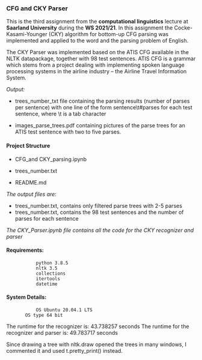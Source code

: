 ### CFG and CKY Parser
This is the third assignment from the **computational linguistics** lecture at **Saarland University** during the **WS 2021/21**. In this assignment the Cocke-Kasami-Younger (CKY) algorithm for bottom-up CFG parsing was implemented and applied to the word and the parsing problem of English.

The CKY Parser was implemented based on the ATIS CFG available in the NLTK datapackage, together with 98 
test sentences. ATIS CFG is a grammar which stems from a project dealing with implementing spoken language 
processing systems in the airline industry – the Airline Travel Information System.

*Output:*

- trees_number_txt file containing the parsing results (number of parses per sentence) with one line of the 
form sentence\t#parses for each test sentence, where \t is a tab character

- images_parse_trees.pdf containing pictures of the parse trees for an ATIS test sentence with two to five parses. 


#### Project Structure

 - CFG_and CKY_parsing.ipynb

 - trees_number.txt 
 
 - README.md
 
*The output files are:*
- trees_number.txt, contains only filtered parse trees with 2-5 parses
- trees_number.txt, contains the 98 test sentences and the number of parses for each sentence

*The CKY_Parser.ipynb file contains all the code for the CKY recognizer and parser*
 
#### Requirements: 
               python 3.8.5
               nltk 3.5
               collections
               itertools
               datetime
           
#### System Details: 
               OS Ubuntu 20.04.1 LTS
 		   OS type 64 bit
 		 
The runtime for the recognizer is: 43.738257 seconds
The runtime for the recognizer and parser is: 49.783717 seconds

Since drawing a tree with nltk.draw opened the trees in many windows, I commented it and used t.pretty_print() instead.
